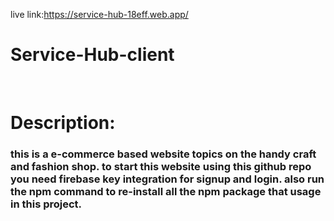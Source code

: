 

live link:https://service-hub-18eff.web.app/

# Service-Hub-client
<br><h1>Description:<h3>this is a e-commerce based website topics on the handy craft and fashion shop. to start this website using this github repo you need firebase key integration for signup and login. also run the npm command to re-install all the npm package that usage in this project.</h3>
</h1>
